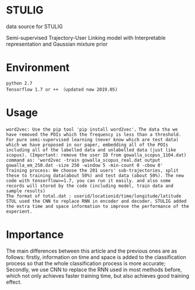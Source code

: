 # STULIG
data source for STULIG

Semi-supervised Trajectory-User Linking model with Interpretable representation and Gaussian mixture prior

# Environment

    python 2.7
    Tensorflow 1.7 or ++ （updated now 2019.05)

# Usage

    word2vec: Use the pip tool 'pip install word2vec'，The data tha we have removed the POIs which the frequency is less than a threshold. For pure semi-supervised learning (never know which are test data) which we have proposed in our paper, embedding all of the POIs including all of the labelled data and unlabelled data (just like scopus). (Important: remove the user ID from gowalla_scopus_1104.dat) command as: 'word2vec -train gowalla_scopus_real.dat output gowalla_em_250.dat -size 250 -window 5 -min-count 0 -cbow 0'
    Training process: We choose the 201 users' sub-trajectories, split these to training data(about 50%) and test data (about 50%). The new code with tensorflow>=1.7, you can run it easily. and also some records will stored by the code (including model, train data and sample results)
    The format of total.dat : userid/locationid/time/longitude/latitude
    STUL used the CNN to replace RNN in encoder and decoder. STULIG added the extra time and space information to improve the performance of the experient.

# Importance

The main differences between this article and the previous ones are as follows: firstly, information on time and space is added to the classification process so that the whole classification process is more accurate; Secondly, we use CNN to replace the RNN used in most methods before, which not only achieves faster training time, but also achieves good training effect.

